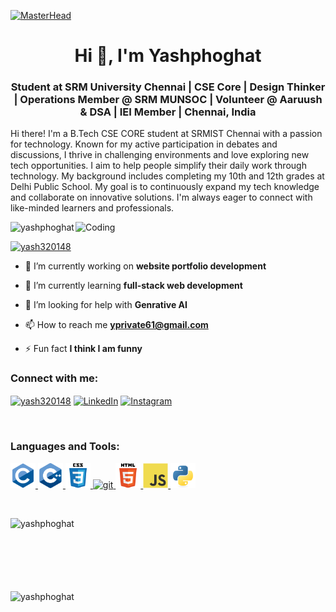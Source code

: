 [![MasterHead](https://user-images.githubusercontent.com/90236635/232446433-d5540fa2-fe28-4bb8-b929-cdb51fe61336.gif)](https://rishavchanda.io)



<h1 align="center">Hi 👋, I'm Yashphoghat</h1>
<h3 align="center">Student at SRM University Chennai | CSE Core | Design Thinker | Operations Member @ SRM MUNSOC | Volunteer @ Aaruush & DSA | IEI Member | Chennai, India</h3>

<p>Hi there! I'm a B.Tech CSE CORE student at SRMIST Chennai with a passion for technology. Known for my active participation in debates and discussions, I thrive in challenging environments and love exploring new tech opportunities. I aim to help people simplify their daily work through technology. My background includes completing my 10th and 12th grades at Delhi Public School. My goal is to continuously expand my tech knowledge and collaborate on innovative solutions. I'm always eager to connect with like-minded learners and professionals.</p>

<img align="right" alt="Coding" width="400" src="https://cdn.dribbble.com/users/1162077/screenshots/3848914/programmer.gif">


<p align="left"> <img src="https://komarev.com/ghpvc/?username=yashphoghat&label=Profile%20views&color=0e75b6&style=flat" alt="yashphoghat" /> </p>

<p align="left"> <a href="https://twitter.com/yash320148" target="blank"><img src="https://img.shields.io/twitter/follow/yash320148?logo=twitter&style=for-the-badge" alt="yash320148" /></a> </p>

- 🔭 I’m currently working on **website portfolio development**

- 🌱 I’m currently learning **full-stack web development**

- 🤝 I’m looking for help with **Genrative AI**

- 📫 How to reach me **yprivate61@gmail.com**

- ⚡ Fun fact **I think I am funny**<br>

<h3 align="left">Connect with me:</h3>
<p align="left">
<a href="https://twitter.com/yash320148" target="blank"><img align="center" src="https://raw.githubusercontent.com/rahuldkjain/github-profile-readme-generator/master/src/images/icons/Social/twitter.svg" alt="yash320148" height="30" width="40" /></a>
<a href="https://www.linkedin.com/in/yash-phoghat" target="_blank"><img align="center" src="https://raw.githubusercontent.com/rahuldkjain/github-profile-readme-generator/master/src/images/icons/Social/linked-in-alt.svg" alt="LinkedIn" height="30" width="40" /></a>
<a href="https://www.instagram.com/ya5h.phoghat/" target="_blank"><img align="center" src="https://raw.githubusercontent.com/rahuldkjain/github-profile-readme-generator/master/src/images/icons/Social/instagram.svg" alt="Instagram" height="30" width="40" /></a>
</p><br>

<h3 align="left">Languages and Tools:</h3>
<p align="left"> <a href="https://www.cprogramming.com/" target="_blank" rel="noreferrer"> <img src="https://raw.githubusercontent.com/devicons/devicon/master/icons/c/c-original.svg" alt="c" width="40" height="40"/> </a> <a href="https://www.w3schools.com/cpp/" target="_blank" rel="noreferrer"> <img src="https://raw.githubusercontent.com/devicons/devicon/master/icons/cplusplus/cplusplus-original.svg" alt="cplusplus" width="40" height="40"/> </a> <a href="https://www.w3schools.com/css/" target="_blank" rel="noreferrer"> <img src="https://raw.githubusercontent.com/devicons/devicon/master/icons/css3/css3-original-wordmark.svg" alt="css3" width="40" height="40"/> </a> <a href="https://git-scm.com/" target="_blank" rel="noreferrer"> <img src="https://www.vectorlogo.zone/logos/git-scm/git-scm-icon.svg" alt="git" width="40" height="40"/> </a> <a href="https://www.w3.org/html/" target="_blank" rel="noreferrer"> <img src="https://raw.githubusercontent.com/devicons/devicon/master/icons/html5/html5-original-wordmark.svg" alt="html5" width="40" height="40"/> </a> <a href="https://developer.mozilla.org/en-US/docs/Web/JavaScript" target="_blank" rel="noreferrer"> <img src="https://raw.githubusercontent.com/devicons/devicon/master/icons/javascript/javascript-original.svg" alt="javascript" width="40" height="40"/> </a> <a href="https://www.python.org" target="_blank" rel="noreferrer"> <img src="https://raw.githubusercontent.com/devicons/devicon/master/icons/python/python-original.svg" alt="python" width="40" height="40"/> </a> </p><br>

<p><img align="left" src="https://github-readme-stats.vercel.app/api/top-langs?username=yashphoghat&show_icons=true&locale=en&layout=compact" alt="yashphoghat" /></p><br> <br> <br> <br> <br> <br> 


<p><img align="center" src="https://github-readme-streak-stats.herokuapp.com/?user=yashphoghat&" alt="yashphoghat" /></p>
